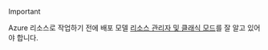 > [!IMPORTANT]
> Azure 리소스로 작업하기 전에 배포 모델 [리소스 관리자 및 클래식 모드](../articles/azure-resource-manager/resource-manager-deployment-model.md)를 잘 알고 있어야 합니다.
